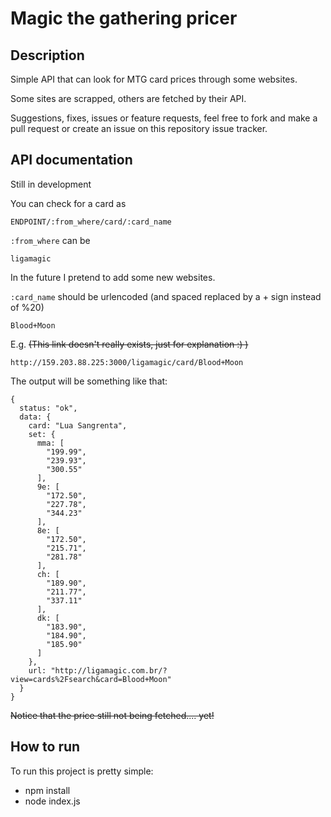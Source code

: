 # Magic the gathering pricer
## Description
Simple API that can look for MTG card prices through some websites.

Some sites are scrapped, others are fetched by their API.

Suggestions, fixes, issues or feature requests, feel free to fork and make a pull request or create an issue on this repository issue tracker.

## API documentation
Still in development

You can check for a card as
```
ENDPOINT/:from_where/card/:card_name
```

```:from_where``` can be
```
ligamagic
```
In the future I pretend to add some new websites.

```:card_name``` should be urlencoded (and spaced replaced by a + sign instead of %20)
```
Blood+Moon
```

E.g. ~~(This link doesn't really exists, just for explanation :) )~~
```
http://159.203.88.225:3000/ligamagic/card/Blood+Moon
```

The output will be something like that:
```
{
  status: "ok",
  data: {
    card: "Lua Sangrenta",
    set: {
      mma: [
        "199.99",
        "239.93",
        "300.55"
      ],
      9e: [
        "172.50",
        "227.78",
        "344.23"
      ],
      8e: [
        "172.50",
        "215.71",
        "281.78"
      ],
      ch: [
        "189.90",
        "211.77",
        "337.11"
      ],
      dk: [
        "183.90",
        "184.90",
        "185.90"
      ]
    },
    url: "http://ligamagic.com.br/?view=cards%2Fsearch&card=Blood+Moon"
  }
}
```

~~Notice that the price still not being fetched.... yet!~~

## How to run
To run this project is pretty simple:
- npm install
- node index.js
